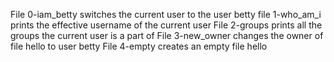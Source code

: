 File 0-iam_betty switches the current user to the user betty
file 1-who_am_i prints the effective username of the current user
File 2-groups prints all the groups the current user is a part of
File 3-new_owner changes the owner of file hello to user betty
File 4-empty creates an empty file hello
